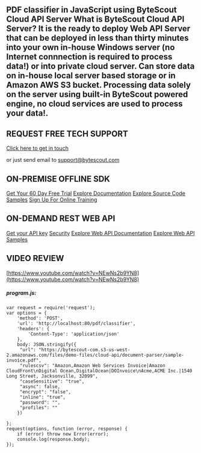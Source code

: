 ## PDF classifier in JavaScript using ByteScout Cloud API Server What is ByteScout Cloud API Server? It is the ready to deploy Web API Server that can be deployed in less than thirty minutes into your own in-house Windows server (no Internet connnection is required to process data!) or into private cloud server. Can store data on in-house local server based storage or in Amazon AWS S3 bucket. Processing data solely on the server using built-in ByteScout powered engine, no cloud services are used to process your data!.

## REQUEST FREE TECH SUPPORT

[Click here to get in touch](https://bytescout.zendesk.com/hc/en-us/requests/new?subject=ByteScout%20Cloud%20API%20Server%20Question)

or just send email to [support@bytescout.com](mailto:support@bytescout.com?subject=ByteScout%20Cloud%20API%20Server%20Question) 

## ON-PREMISE OFFLINE SDK 

[Get Your 60 Day Free Trial](https://bytescout.com/download/web-installer?utm_source=github-readme)
[Explore Documentation](https://bytescout.com/documentation/index.html?utm_source=github-readme)
[Explore Source Code Samples](https://github.com/bytescout/ByteScout-SDK-SourceCode/)
[Sign Up For Online Training](https://academy.bytescout.com/)


## ON-DEMAND REST WEB API

[Get your API key](https://app.pdf.co/signup?utm_source=github-readme)
[Security](https://pdf.co/security)
[Explore Web API Documentation](https://apidocs.pdf.co?utm_source=github-readme)
[Explore Web API Samples](https://github.com/bytescout/ByteScout-SDK-SourceCode/tree/master/PDF.co%20Web%20API)

## VIDEO REVIEW

[https://www.youtube.com/watch?v=NEwNs2b9YN8](https://www.youtube.com/watch?v=NEwNs2b9YN8)




<!-- code block begin -->

##### **program.js:**
    
```
var request = require('request');
var options = {
	'method': 'POST',
	'url': 'http://localhost:80/pdf/classifier',
	'headers': {
		'Content-Type': 'application/json'
	},
	body: JSON.stringify({
	 "url": "https://bytescout-com.s3-us-west-2.amazonaws.com/files/demo-files/cloud-api/document-parser/sample-invoice.pdf",
	 "rulescsv": "Amazon,Amazon Web Services Invoice|Amazon CloudFront\nDigital Ocean,DigitalOcean|DOInvoice\nAcme,ACME Inc.|1540 Long Street, Jacksonville, 32099",
	 "caseSensitive": "true",
	 "async": false,
	 "encrypt": "false",
	 "inline": "true",
	 "password": "",
	 "profiles": ""
	})

};
request(options, function (error, response) {
	if (error) throw new Error(error);
	console.log(response.body);
});


```

<!-- code block end -->